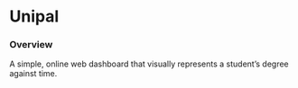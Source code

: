 # Unipal

<h3>Overview</h3>
A simple, online web dashboard that visually represents a student’s degree against time. 

